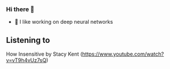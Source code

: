 ### Hi there 👋

- 🔭 I like working on deep neural networks

## Listening to 

How Insensitive by Stacy Kent (https://www.youtube.com/watch?v=vT9h4vUz7sQ)
